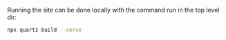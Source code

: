 Running the site can be done locally with the command run in the top level dir:
```bash
npx quartz build --serve
```